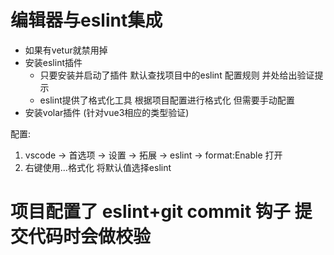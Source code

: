 # 编辑器与eslint集成
- 如果有vetur就禁用掉
- 安装eslint插件
  - 只要安装并启动了插件 默认查找项目中的eslint 配置规则 并处给出验证提示
  - eslint提供了格式化工具 根据项目配置进行格式化 但需要手动配置
- 安装volar插件 (针对vue3相应的类型验证)

配置:
1. vscode -> 首选项 -> 设置 -> 拓展 -> eslint -> format:Enable 打开
2. 右键使用...格式化 将默认值选择eslint

# 项目配置了 eslint+git commit 钩子 提交代码时会做校验